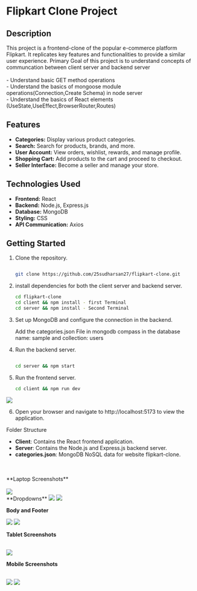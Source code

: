 # Flipkart Clone Project

## Description

This project is a frontend-clone of the popular e-commerce platform Flipkart. It replicates key features and functionalities to provide a similar user experience.
Primary Goal of this project is to understand concepts of communcation between client server and backend server 
    <br>
    <br>
    - Understand basic GET method operations<br>
    - Understand the basics of mongoose module operations(Connection,Create Schema) in node server <br>
    - Understand the basics of React elements (UseState,UseEffect,BrowserRouter,Routes)<br>
## Features

- **Categories:** Display various product categories.
- **Search:** Search for products, brands, and more.
- **User Account:** View orders, wishlist, rewards, and manage profile.
- **Shopping Cart:** Add products to the cart and proceed to checkout.
- **Seller Interface:** Become a seller and manage your store.

## Technologies Used

- **Frontend:** React
- **Backend:** Node.js, Express.js
- **Database:** MongoDB
- **Styling:** CSS
- **API Communication:** Axios

## Getting Started

1. Clone the repository.
    ```bash

    git clone https://github.com/25sudharsan27/flipkart-clone.git

2. install dependencies for both the client server and backend server.
    ```bash
    cd flipkart-clone
    cd client && npm install - first Terminal 
    cd server && npm install - Second Terminal

3. Set up MongoDB and configure the connection in the backend.

    Add the categories.json File in mongodb compass in the database name: sample and collection: users

4. Run the backend server.
    ```bash

    cd server && npm start

5. Run the frontend server.
    ```bash
    cd client && npm run dev

<img src="image/run.png" >

6. Open your browser and navigate to http://localhost:5173 to view the application.

Folder Structure

- **Client**: Contains the React frontend application.
- **Server**: Contains the Node.js and Express.js backend server.
- **categories.json**: MongoDB NoSQL data for website flipkart-clone.


<br>
<br>
**Laptop Screenshots**
<br>
<br>
<img src="image/lap1.png" >

<br>
**Dropdowns** 


<img src="image/lapdrop1.png" >
<img src="image/lapdrop2.png" >

**Body and Footer**


<img src="image/lap2.png" >
<img src="image/lap3.png" >


**Tablet Screenshots**
<br>
<br>

<img src="image/tabview.png" >


**Mobile Screenshots**
<br>
<br>

<img src="image/mobile.png">
<img src="image/mobile2.png">